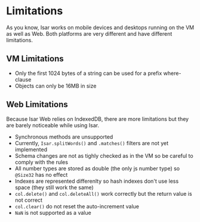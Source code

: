 # Limitations

As you know, Isar works on mobile devices and desktops running on the VM as well as Web. Both platforms are very different and have different limitations.

## VM Limitations

- Only the first 1024 bytes of a string can be used for a prefix where-clause
- Objects can only be 16MB in size

## Web Limitations

Because Isar Web relies on IndexedDB, there are more limitations but they are barely noticeable while using Isar.

- Synchronous methods are unsupported
- Currently, `Isar.splitWords()` and `.matches()` filters are not yet implemented
- Schema changes are not as tighly checked as in the VM so be careful to comply with the rules
- All number types are stored as double (the only js number type) so `@Size32` has no effect
- Indexes are represented differenlty so hash indexes don't use less space (they still work the same)
- `col.delete()` and `col.deleteAll()` work correctly but the return value is not correct
- `col.clear()` do not reset the auto-increment value
- `NaN` is not supported as a value
